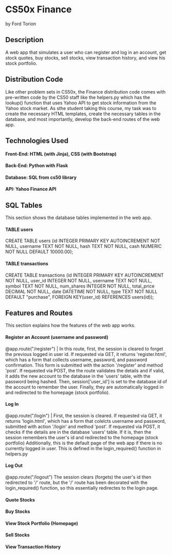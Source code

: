 # CS50x Finance
by Ford Torion

## Description
A web app that simulates a user who can register and log in an account, get stock quotes, buy stocks, sell stocks, view transaction history, and view his stock portfolio.

## Distribution Code
Like other problem sets in CS50x, the Finance distribution code comes with pre-written code by the CS50 staff like the helpers.py which has the lookup() function that uses Yahoo API to get stock information from the Yahoo stock market. As sthe student taking this course, my task was to create the necessary HTML templates, create the necessary tables in the database, and most importantly, develop the back-end routes of the web app.

## Technologies Used
#### Front-End: HTML (with Jinja), CSS (with Bootstrap)
#### Back-End: Python with Flask
#### Database: SQL from cs50 library
#### API: Yahoo Finance API

## SQL Tables
This section shows the database tables implemented in the web app.
#### TABLE users
CREATE TABLE users (id INTEGER PRIMARY KEY AUTOINCREMENT NOT NULL, username TEXT NOT NULL, hash TEXT NOT NULL, cash NUMERIC NOT NULL DEFAULT 10000.00);
#### TABLE transactions
CREATE TABLE transactions (id INTEGER PRIMARY KEY AUTOINCREMENT NOT NULL, user_id INTEGER NOT NULL, username TEXT NOT NULL,
symbol TEXT NOT NULL, num_shares INTEGER NOT NULL, total_price DECIMAL NOT NULL, date DATETIME NOT NULL, type TEXT NOT NULL DEFAULT "purchase", FOREIGN KEY(user_id) REFERENCES users(id));

## Features and Routes
This section explains how the features of the web app works.

#### Register an Account (username and password)
@app.route("/register") | In this route, first, the session is cleared to forget the previous logged in user id. 
If requested via GET, it returns 'register.html', which has a form that collects username, password, and password confirmation. This form is submitted with the action '/register' and method 'post'.
If requested via POST, the the route validates the details and if valid, it adds the new account to the database in the 'users' table, with the password being hashed.
Then, session['user_id'] is set to the database id of the account to remember the user. Finally, they are automatically logged in and redirected to the homepage (stock portfolio).

#### Log In 
@app.route("/login") | First, the session is cleared.
If requested via GET, it returns 'login.html', which has a form that colelcts username and password, submitted with action '/login' and method 'post'.
If requested via POST, it checks if the details are in the database 'users' table. If it is, then the session remembers the user's id and redirected to the homepage (stock portfolio)
Additionally, this is the default page of the web app if there is no currently logged in user. This is defined in the login_required() function in helpers.py

#### Log Out
@app.route("/logout")
The session clears (forgets) the user's id then redirected to '/' route, but the '/' route has been decorated with the login_required() function, so this essentially redirectes to the login page.

#### Quote Stocks

#### Buy Stocks

#### View Stock Portfolio (Homepage)

#### Sell Stocks

#### View Transaction History
